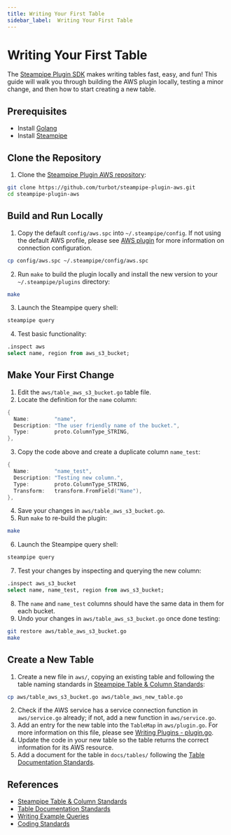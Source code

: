 ```yaml
---
title: Writing Your First Table
sidebar_label:  Writing Your First Table
---
```



# Writing Your First Table

The <a href="https://github.com/turbot/steampipe-plugin-sdk"
target="_blank" rel="noopener noreferrer">Steampipe Plugin SDK</a> makes writing tables fast, easy, and
fun! This guide will walk you through building the AWS plugin locally, testing
a minor change, and then how to start creating a new table.

## Prerequisites

- Install <a href="https://golang.org/doc/install" target="_blank" rel="noopener noreferrer">Golang</a>
- Install <a href="/downloads" target="_blank">Steampipe</a>

## Clone the Repository

1. Clone the <a href="https://github.com/turbot/steampipe-plugin-aws" target="_blank" rel="noopener noreferrer">Steampipe Plugin AWS repository</a>:

  ```bash
  git clone https://github.com/turbot/steampipe-plugin-aws.git
  cd steampipe-plugin-aws
  ```

## Build and Run Locally

1. Copy the default `config/aws.spc` into `~/.steampipe/config`. If not using the default AWS profile, please see <a href="https://hub.steampipe.io/plugins/turbot/aws" target="_blank" rel="noopener">AWS plugin</a> for more information on connection configuration.

  ```bash
  cp config/aws.spc ~/.steampipe/config/aws.spc
  ```
2. Run `make` to build the plugin locally and install the new version to your `~/.steampipe/plugins` directory:

  ```bash
  make
  ```
3. Launch the Steampipe query shell:

  ```bash
  steampipe query
  ```
4. Test basic functionality:

  ```sql
  .inspect aws
  select name, region from aws_s3_bucket;
  ```

## Make Your First Change

1. Edit the `aws/table_aws_s3_bucket.go` table file.
2. Locate the definition for the `name` column:

  ```go
  {
    Name:        "name",
    Description: "The user friendly name of the bucket.",
    Type:        proto.ColumnType_STRING,
  },
  ```
3. Copy the code above and create a duplicate column `name_test`:

  ```go
  {
    Name:        "name_test",
    Description: "Testing new column.",
    Type:        proto.ColumnType_STRING,
    Transform:   transform.FromField("Name"),
  },
  ```
4. Save your changes in `aws/table_aws_s3_bucket.go`.
5. Run `make` to re-build the plugin:

  ```bash
  make
  ```
6. Launch the Steampipe query shell:

  ```bash
  steampipe query
  ```
7. Test your changes by inspecting and querying the new column:

  ```sql
  .inspect aws_s3_bucket
  select name, name_test, region from aws_s3_bucket;
  ```
8. The `name` and `name_test` columns should have the same data in them for each bucket.
9. Undo your changes in `aws/table_aws_s3_bucket.go` once done testing:

  ```bash
  git restore aws/table_aws_s3_bucket.go
  make
  ```

## Create a New Table

1. Create a new file in `aws/`, copying an existing table and following the table naming standards in <a href="/docs/develop/standards#naming" target="_blank" rel="noopener">Steampipe Table & Column Standards</a>:

  ```bash
  cp aws/table_aws_s3_bucket.go aws/table_aws_new_table.go
  ```
2. Check if the AWS service has a service connection function in `aws/service.go` already; if not, add a new function in `aws/service.go`.
3. Add an entry for the new table into the `TableMap` in `aws/plugin.go`. For more information on this file, please see <a href="/docs/develop/writing-plugins#plugingo" target="_blank" rel="noopener">Writing Plugins - plugin.go</a>.
5. Update the code in your new table so the table returns the correct information for its AWS resource.
4. Add a document for the table in `docs/tables/` following the <a href="/docs/develop/table-docs-standards" target="_blank" rel="noopener">Table Documentation Standards</a>.

## References

- <a href="/docs/develop/standards" target="_blank" rel="noopener">Steampipe Table & Column Standards</a>
- <a href="/docs/develop/table-docs-standards" target="_blank" rel="noopener">Table Documentation Standards</a>
- <a href="/docs/develop/writing-example-queries" target="_blank" rel="noopener">Writing Example Queries</a>
- <a href="/docs/develop/coding-standards" target="_blank" rel="noopener">Coding Standards</a>

